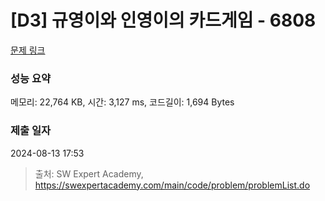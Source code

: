 # [D3] 규영이와 인영이의 카드게임 - 6808 

[문제 링크](https://swexpertacademy.com/main/code/problem/problemDetail.do?contestProbId=AWgv9va6HnkDFAW0) 

### 성능 요약

메모리: 22,764 KB, 시간: 3,127 ms, 코드길이: 1,694 Bytes

### 제출 일자

2024-08-13 17:53



> 출처: SW Expert Academy, https://swexpertacademy.com/main/code/problem/problemList.do